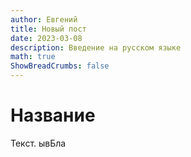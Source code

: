 ```yaml
---
author: Евгений
title: Новый пост
date: 2023-03-08
description: Введение на русском языке
math: true
ShowBreadCrumbs: false
---
```


# Название

Текст. ывБла
 
